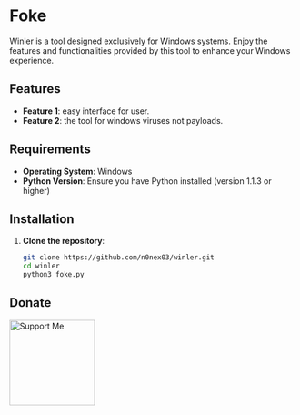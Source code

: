 # Foke

Winler is a tool designed exclusively for Windows systems. Enjoy the features and functionalities provided by this tool to enhance your Windows experience.

## Features

- **Feature 1**: easy interface for user.
- **Feature 2**: the tool for windows viruses not payloads.

## Requirements

- **Operating System**: Windows
- **Python Version**: Ensure you have Python installed (version 1.1.3 or higher)

## Installation

1. **Clone the repository**:
   ```bash
   git clone https://github.com/n0nex03/winler.git
   cd winler
   python3 foke.py

## Donate 

<a href="https://ko-fi.com/n0nex03">
  <img src="https://github.com/losesec/profile/blob/a28d95b5c19b6792bbd78417b979eedb90ea8ab8/kofi1.png" alt="Support Me" width="150" />
</a>

